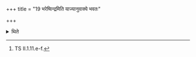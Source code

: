 +++
title = "19 भरेष्विन्द्रमिति याज्यानुवाक्ये भवतः"

+++

<details><summary>थिते</summary>

19. The verses beginning with bhareṣvindram...[^1] are to be used as invitatory and offering verses.  

[^1]: TS II.1.11.e-f.  

</details>
